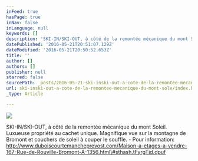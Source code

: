 ```yaml
---
inFeed: true
hasPage: true
inNav: false
inLanguage: null
keywords: []
description: 'SKI-IN/SKI-OUT, à côté de la remontée mécanique du mont Soleil. Luxueuse propriété au cachet unique. Magnifique vue sur la montagne de Bromont et couchers de soleil à couper le souffle. - Pour information: http://www.duboiscourtemancheprevost.com/Maison-a-etages-a-vendre-167-Rue-de-Rouville-Bromont-A-1356.html#sthash.tFyrgTjd.dpuf'
datePublished: '2016-05-21T20:51:07.129Z'
dateModified: '2016-05-21T20:50:52.653Z'
title: ''
author: []
authors: []
publisher: null
starred: false
sourcePath: _posts/2016-05-21-ski-inski-out-a-cote-de-la-remontee-mecanique-du-mont-sole.md
url: ski-inski-out-a-cote-de-la-remontee-mecanique-du-mont-sole/index.html
_type: Article

---
```

![](https://the-grid-user-content.s3-us-west-2.amazonaws.com/66385f98-4ba6-4956-b88f-b5a1313eab28.jpg)

SKI-IN/SKI-OUT, à côté de la remontée mécanique du mont Soleil. Luxueuse propriété au cachet unique. Magnifique vue sur la montagne de Bromont et couchers de soleil à couper le souffle. - Pour information: http://www.duboiscourtemancheprevost.com/Maison-a-etages-a-vendre-167-Rue-de-Rouville-Bromont-A-1356.html\#sthash.tFyrgTjd.dpuf